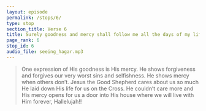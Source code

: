 ```yaml
---
layout: episode
permalink: /stops/6/
type: stop
section_title: Verse 6
title: Surely goodness and mercy shall follow me all the days of my life, and I shall dwell in the house of the LORD forever.
page_rank: 6
stop_id: 6
audio_file: seeing_hagar.mp3
---
```

>One expression of His goodness is His
mercy. He shows forgiveness and
forgives our very worst sins and
selfishness. He shows mercy when
others don’t. Jesus the Good Shepherd
cares about us so much He laid down His
life for us on the Cross. He couldn’t care
more and His mercy opens
for us a door into His house
where we will live with Him
forever, Hallelujah!!